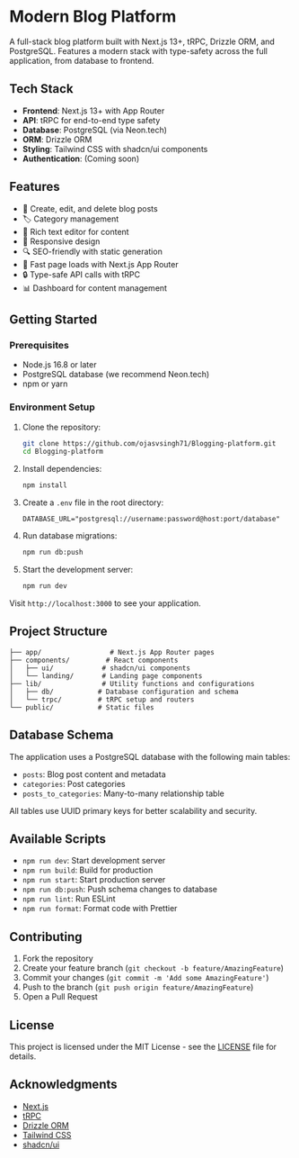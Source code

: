 # Modern Blog Platform

A full-stack blog platform built with Next.js 13+, tRPC, Drizzle ORM, and PostgreSQL. Features a modern stack with type-safety across the full application, from database to frontend.

## Tech Stack

- **Frontend**: Next.js 13+ with App Router
- **API**: tRPC for end-to-end type safety
- **Database**: PostgreSQL (via Neon.tech)
- **ORM**: Drizzle ORM
- **Styling**: Tailwind CSS with shadcn/ui components
- **Authentication**: (Coming soon)

## Features

- 📝 Create, edit, and delete blog posts
- 🏷️ Category management
- 🎨 Rich text editor for content
- 📱 Responsive design
- 🔍 SEO-friendly with static generation
- 🚀 Fast page loads with Next.js App Router
- 🔒 Type-safe API calls with tRPC
- 📊 Dashboard for content management

## Getting Started

### Prerequisites

- Node.js 16.8 or later
- PostgreSQL database (we recommend Neon.tech)
- npm or yarn

### Environment Setup

1. Clone the repository:

   ```bash
   git clone https://github.com/ojasvsingh71/Blogging-platform.git
   cd Blogging-platform
   ```

2. Install dependencies:

   ```bash
   npm install
   ```

3. Create a `.env` file in the root directory:

   ```env
   DATABASE_URL="postgresql://username:password@host:port/database"
   ```

4. Run database migrations:

   ```bash
   npm run db:push
   ```

5. Start the development server:
   ```bash
   npm run dev
   ```

Visit `http://localhost:3000` to see your application.

## Project Structure

```
├── app/                 # Next.js App Router pages
├── components/         # React components
│   ├── ui/            # shadcn/ui components
│   └── landing/       # Landing page components
├── lib/               # Utility functions and configurations
│   ├── db/           # Database configuration and schema
│   └── trpc/         # tRPC setup and routers
└── public/           # Static files
```

## Database Schema

The application uses a PostgreSQL database with the following main tables:

- `posts`: Blog post content and metadata
- `categories`: Post categories
- `posts_to_categories`: Many-to-many relationship table

All tables use UUID primary keys for better scalability and security.

## Available Scripts

- `npm run dev`: Start development server
- `npm run build`: Build for production
- `npm run start`: Start production server
- `npm run db:push`: Push schema changes to database
- `npm run lint`: Run ESLint
- `npm run format`: Format code with Prettier

## Contributing

1. Fork the repository
2. Create your feature branch (`git checkout -b feature/AmazingFeature`)
3. Commit your changes (`git commit -m 'Add some AmazingFeature'`)
4. Push to the branch (`git push origin feature/AmazingFeature`)
5. Open a Pull Request

## License

This project is licensed under the MIT License - see the [LICENSE](LICENSE) file for details.

## Acknowledgments

- [Next.js](https://nextjs.org/)
- [tRPC](https://trpc.io/)
- [Drizzle ORM](https://orm.drizzle.team/)
- [Tailwind CSS](https://tailwindcss.com/)
- [shadcn/ui](https://ui.shadcn.com/)
